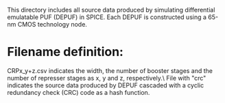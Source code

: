 This directory includes all source data produced by simulating differential emulatable PUF (DEPUF) in SPICE. Each DEPUF is constructed using a 65-nm CMOS technology node.

# Filename definition:
CRPx_y+z.csv indicates the width, the number of booster stages and the number of represser stages as x, y and z, respectively.\\
File with "crc" indicates the source data produced by DEPUF cascaded with a cyclic redundancy check (CRC) code as a hash function.

